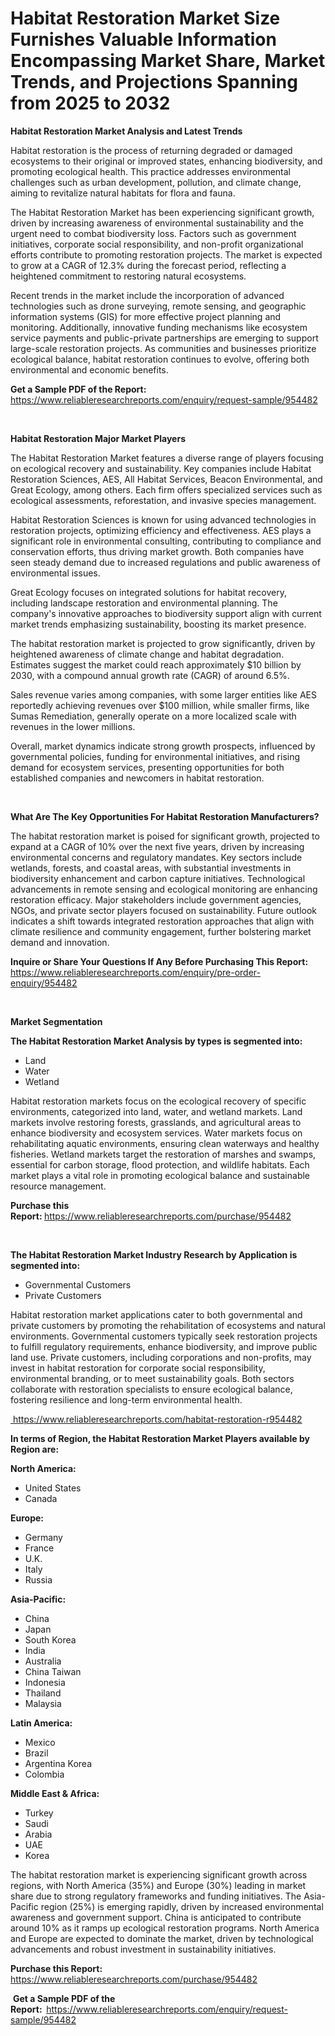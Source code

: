 <p><h1>Habitat Restoration Market Size Furnishes Valuable Information Encompassing Market Share, Market Trends, and Projections Spanning from 2025 to 2032</h1></p><p><strong>Habitat Restoration Market Analysis and Latest Trends</strong></p>
<p><p>Habitat restoration is the process of returning degraded or damaged ecosystems to their original or improved states, enhancing biodiversity, and promoting ecological health. This practice addresses environmental challenges such as urban development, pollution, and climate change, aiming to revitalize natural habitats for flora and fauna.</p><p>The Habitat Restoration Market has been experiencing significant growth, driven by increasing awareness of environmental sustainability and the urgent need to combat biodiversity loss. Factors such as government initiatives, corporate social responsibility, and non-profit organizational efforts contribute to promoting restoration projects. The market is expected to grow at a CAGR of 12.3% during the forecast period, reflecting a heightened commitment to restoring natural ecosystems.</p><p>Recent trends in the market include the incorporation of advanced technologies such as drone surveying, remote sensing, and geographic information systems (GIS) for more effective project planning and monitoring. Additionally, innovative funding mechanisms like ecosystem service payments and public-private partnerships are emerging to support large-scale restoration projects. As communities and businesses prioritize ecological balance, habitat restoration continues to evolve, offering both environmental and economic benefits.</p></p>
<p><strong>Get a Sample PDF of the Report:&nbsp;</strong> <a href="https://www.reliableresearchreports.com/enquiry/request-sample/954482?utm_campaign=7&utm_medium=2&utm_source=Github&utm_content=ia&utm_term=18042025&utm_id=habitat-restoration">https://www.reliableresearchreports.com/enquiry/request-sample/954482</a></p>
<p>&nbsp;</p>
<p><strong>Habitat Restoration Major Market Players</strong></p>
<p><p>The Habitat Restoration Market features a diverse range of players focusing on ecological recovery and sustainability. Key companies include Habitat Restoration Sciences, AES, All Habitat Services, Beacon Environmental, and Great Ecology, among others. Each firm offers specialized services such as ecological assessments, reforestation, and invasive species management.</p><p>Habitat Restoration Sciences is known for using advanced technologies in restoration projects, optimizing efficiency and effectiveness. AES plays a significant role in environmental consulting, contributing to compliance and conservation efforts, thus driving market growth. Both companies have seen steady demand due to increased regulations and public awareness of environmental issues.</p><p>Great Ecology focuses on integrated solutions for habitat recovery, including landscape restoration and environmental planning. The company's innovative approaches to biodiversity support align with current market trends emphasizing sustainability, boosting its market presence.</p><p>The habitat restoration market is projected to grow significantly, driven by heightened awareness of climate change and habitat degradation. Estimates suggest the market could reach approximately $10 billion by 2030, with a compound annual growth rate (CAGR) of around 6.5%. </p><p>Sales revenue varies among companies, with some larger entities like AES reportedly achieving revenues over $100 million, while smaller firms, like Sumas Remediation, generally operate on a more localized scale with revenues in the lower millions. </p><p>Overall, market dynamics indicate strong growth prospects, influenced by governmental policies, funding for environmental initiatives, and rising demand for ecosystem services, presenting opportunities for both established companies and newcomers in habitat restoration.</p></p>
<p>&nbsp;</p>
<p><strong>What Are The Key Opportunities For Habitat Restoration Manufacturers?</strong></p>
<p><p>The habitat restoration market is poised for significant growth, projected to expand at a CAGR of 10% over the next five years, driven by increasing environmental concerns and regulatory mandates. Key sectors include wetlands, forests, and coastal areas, with substantial investments in biodiversity enhancement and carbon capture initiatives. Technological advancements in remote sensing and ecological monitoring are enhancing restoration efficacy. Major stakeholders include government agencies, NGOs, and private sector players focused on sustainability. Future outlook indicates a shift towards integrated restoration approaches that align with climate resilience and community engagement, further bolstering market demand and innovation.</p></p>
<p><strong>Inquire or Share Your Questions If Any Before Purchasing This Report:</strong> <a href="https://www.reliableresearchreports.com/enquiry/pre-order-enquiry/954482?utm_campaign=7&utm_medium=2&utm_source=Github&utm_content=ia&utm_term=18042025&utm_id=habitat-restoration">https://www.reliableresearchreports.com/enquiry/pre-order-enquiry/954482</a></p>
<p>&nbsp;</p>
<p><strong>Market Segmentation</strong></p>
<p><strong>The Habitat Restoration Market Analysis by types is segmented into:</strong></p>
<p><ul><li>Land</li><li>Water</li><li>Wetland</li></ul></p>
<p><p>Habitat restoration markets focus on the ecological recovery of specific environments, categorized into land, water, and wetland markets. Land markets involve restoring forests, grasslands, and agricultural areas to enhance biodiversity and ecosystem services. Water markets focus on rehabilitating aquatic environments, ensuring clean waterways and healthy fisheries. Wetland markets target the restoration of marshes and swamps, essential for carbon storage, flood protection, and wildlife habitats. Each market plays a vital role in promoting ecological balance and sustainable resource management.</p></p>
<p><strong>Purchase this Report:&nbsp;</strong><a href="https://www.reliableresearchreports.com/purchase/954482?utm_campaign=7&utm_medium=2&utm_source=Github&utm_content=ia&utm_term=18042025&utm_id=habitat-restoration">https://www.reliableresearchreports.com/purchase/954482</a></p>
<p>&nbsp;</p>
<p><strong>The Habitat Restoration Market Industry Research by Application is segmented into:</strong></p>
<p><ul><li>Governmental Customers</li><li>Private Customers</li></ul></p>
<p><p>Habitat restoration market applications cater to both governmental and private customers by promoting the rehabilitation of ecosystems and natural environments. Governmental customers typically seek restoration projects to fulfill regulatory requirements, enhance biodiversity, and improve public land use. Private customers, including corporations and non-profits, may invest in habitat restoration for corporate social responsibility, environmental branding, or to meet sustainability goals. Both sectors collaborate with restoration specialists to ensure ecological balance, fostering resilience and long-term environmental health.</p></p>
<p><a href="https://www.reliableresearchreports.com/habitat-restoration-r954482?utm_campaign=7&utm_medium=2&utm_source=Github&utm_content=ia&utm_term=18042025&utm_id=habitat-restoration">&nbsp;https://www.reliableresearchreports.com/habitat-restoration-r954482</a></p>
<p><strong>In terms of Region, the Habitat Restoration Market Players available by Region are:</strong></p>
<p>
    <p> <strong> North America: </strong>
        <ul>
            <li>United States</li>
            <li>Canada</li>
        </ul>
        </p> 
    <p> <strong> Europe: </strong>
        <ul>
            <li>Germany</li>
            <li>France</li>
            <li>U.K.</li>
            <li>Italy</li>
            <li>Russia</li>
        </ul>
        </p> 
    <p> <strong> Asia-Pacific: </strong>
        <ul>
            <li>China</li>
            <li>Japan</li>
            <li>South Korea</li>
            <li>India</li>
            <li>Australia</li>
            <li>China Taiwan</li>
            <li>Indonesia</li>
            <li>Thailand</li>
            <li>Malaysia</li>
        </ul>
        </p> 
    <p> <strong> Latin America: </strong>
        <ul>
            <li>Mexico</li>
            <li>Brazil</li>
            <li>Argentina Korea</li>
            <li>Colombia</li>
        </ul>
        </p> 
    <p> <strong> Middle East & Africa: </strong>
        <ul>
            <li>Turkey</li>
            <li>Saudi</li>
            <li>Arabia</li>
            <li>UAE</li>
            <li>Korea</li>
        </ul>
    </p>
    </p>
<p><p>The habitat restoration market is experiencing significant growth across regions, with North America (35%) and Europe (30%) leading in market share due to strong regulatory frameworks and funding initiatives. The Asia-Pacific region (25%) is emerging rapidly, driven by increased environmental awareness and government support. China is anticipated to contribute around 10% as it ramps up ecological restoration programs. North America and Europe are expected to dominate the market, driven by technological advancements and robust investment in sustainability initiatives.</p></p>
<p><strong>Purchase this Report: </strong><a href="https://www.reliableresearchreports.com/purchase/954482?utm_campaign=7&utm_medium=2&utm_source=Github&utm_content=ia&utm_term=18042025&utm_id=habitat-restoration">https://www.reliableresearchreports.com/purchase/954482</a></p>
<p>&nbsp;<strong>Get a Sample PDF of the Report:&nbsp;&nbsp;</strong><a href="https://www.reliableresearchreports.com/enquiry/request-sample/954482?utm_campaign=7&utm_medium=2&utm_source=Github&utm_content=ia&utm_term=18042025&utm_id=habitat-restoration">https://www.reliableresearchreports.com/enquiry/request-sample/954482</a></p>
<p><strong></strong></p>
<p><p></p><p></p><p></p></p>